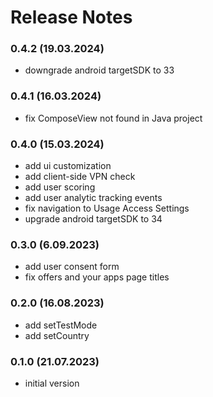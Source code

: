 # Release Notes

### 0.4.2 (19.03.2024)
* downgrade android targetSDK to 33

### 0.4.1 (16.03.2024)
* fix ComposeView not found in Java project

### 0.4.0 (15.03.2024)
* add ui customization
* add client-side VPN check
* add user scoring
* add user analytic tracking events
* fix navigation to Usage Access Settings
* upgrade android targetSDK to 34

### 0.3.0 (6.09.2023)
* add user consent form
* fix offers and your apps page titles

### 0.2.0 (16.08.2023)
* add setTestMode
* add setCountry

### 0.1.0 (21.07.2023)
* initial version
